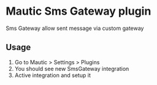 # Mautic Sms Gateway plugin

Sms Gateway allow sent message via custom gateway

## Usage

1. Go to Mautic > Settings > Plugins
2. You should see new SmsGateway integration
3. Active integration and setup it